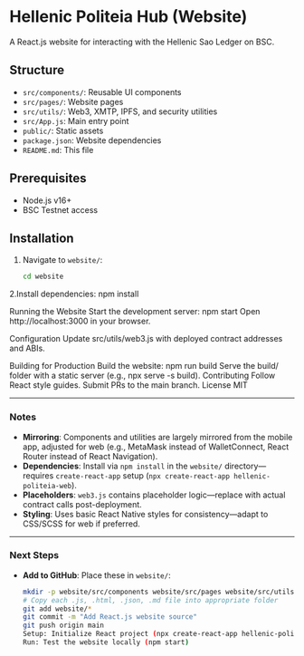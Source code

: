# Hellenic Politeia Hub (Website)

A React.js website for interacting with the Hellenic Sao Ledger on BSC.

## Structure
- `src/components/`: Reusable UI components
- `src/pages/`: Website pages
- `src/utils/`: Web3, XMTP, IPFS, and security utilities
- `src/App.js`: Main entry point
- `public/`: Static assets
- `package.json`: Website dependencies
- `README.md`: This file

## Prerequisites
- Node.js v16+
- BSC Testnet access

## Installation
1. Navigate to `website/`:
   ```bash
   cd website
2.Install dependencies:
npm install

Running the Website
Start the development server:
npm start
Open http://localhost:3000 in your browser.

Configuration
Update src/utils/web3.js with deployed contract addresses and ABIs.

Building for Production
Build the website:
npm run build
Serve the build/ folder with a static server (e.g., npx serve -s build).
Contributing
Follow React style guides.
Submit PRs to the main branch.
License
MIT

---

### **Notes**
- **Mirroring**: Components and utilities are largely mirrored from the mobile app, adjusted for web (e.g., MetaMask instead of WalletConnect, React Router instead of React Navigation).
- **Dependencies**: Install via `npm install` in the `website/` directory—requires `create-react-app` setup (`npx create-react-app hellenic-politeia-web`).
- **Placeholders**: `web3.js` contains placeholder logic—replace with actual contract calls post-deployment.
- **Styling**: Uses basic React Native styles for consistency—adapt to CSS/SCSS for web if preferred.

---

### **Next Steps**
- **Add to GitHub**: Place these in `website/`:
  ```bash
  mkdir -p website/src/components website/src/pages website/src/utils website/public
  # Copy each .js, .html, .json, .md file into appropriate folder
  git add website/*
  git commit -m "Add React.js website source"
  git push origin main
  Setup: Initialize React project (npx create-react-app hellenic-politeia-web) and overwrite with these files
  Run: Test the website locally (npm start)
